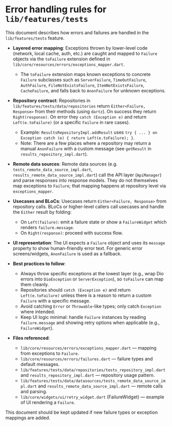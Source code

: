 # Error handling rules for `lib/features/tests`

This document describes how errors and failures are handled in the `lib/features/tests` feature.

- **Layered error mapping**: Exceptions thrown by lower-level code (network, local cache, auth, etc.) are caught and mapped to `Failure` objects via the `toFailure` extension defined in `lib/core/resources/errors/exceptions_mapper.dart`.
  - The `toFailure` extension maps known exceptions to concrete `Failure` subclasses such as `ServerFailure`, `TimeOutFailure`, `AuthFailure`, `FileNotExistsFailure`, `ItemNotExistsFailure`, `CacheFailure`, and falls back to `AnonFailure` for unknown exceptions.

- **Repository contract**: Repositories in `lib/features/tests/data/repositories` return `Either<Failure, Response>` from their methods (using `dartz`). On success they return `Right(response)`. On error they `catch (Exception e)` and return `Left(e.toFailure)` (or a specific `Failure` in rare cases).
  - Example: `ResultsRepositoryImpl.addResult` uses `try { ... } on Exception catch (e) { return Left(e.toFailure); }`.
  - Note: There are a few places where a repository may return a manual `AnonFailure` with a custom message (see `getResult` in `results_repository_impl.dart`).

- **Remote data sources**: Remote data sources (e.g. `tests_remote_data_source_impl.dart`, `results_remote_data_source_impl.dart`) call the API layer (`ApiManager`) and parse responses into response models. They do not themselves map exceptions to `Failure`; that mapping happens at repository level via `exceptions_mapper`.

- **Usecases and BLoCs**: Usecases return `Either<Failure, Response>` from repository calls. BLoCs or higher-level callers call usecases and handle the `Either` result by folding:
  - On `Left(failure)`: emit a failure state or show a `FailureWidget` which renders `failure.message`.
  - On `Right(response)`: proceed with success flow.

- **UI representation**: The UI expects a `Failure` object and uses its `message` property to show human-friendly error text. For generic error screens/widgets, `AnonFailure` is used as a fallback.

- **Best practices to follow**:
  - Always throw specific exceptions at the lowest layer (e.g., wrap Dio errors into `DioException` or `ServerException`), so `toFailure` can map them cleanly.
  - Repositories should `catch (Exception e)` and return `Left(e.toFailure)` unless there is a reason to return a custom `Failure` with a specific message.
  - Avoid catching `Error` or `Throwable`-like types; only catch `Exception` where intended.
  - Keep UI logic minimal: handle `Failure` instances by reading `failure.message` and showing retry options when applicable (e.g., `FailureWidget`).

- **Files referenced**:
  - `lib/core/resources/errors/exceptions_mapper.dart` — mapping from exceptions to `Failure`.
  - `lib/core/resources/errors/failures.dart` — failure types and default messages.
  - `lib/features/tests/data/repositories/tests_repository_impl.dart` and `results_repository_impl.dart` — repository usage pattern.
  - `lib/features/tests/data/datasources/tests_remote_data_source_impl.dart` and `results_remote_data_source_impl.dart` — remote calls and parsing.
  - `lib/core/widgets/ui/retry_widget.dart` (FailureWidget) — example of UI rendering a `Failure`.

This document should be kept updated if new failure types or exception mappings are added.
